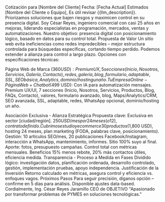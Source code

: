 Cotización para [Nombre del Cliente]
Fecha: [Fecha Actual]
Estimados [Nombre del Cliente o Equipo],
Es útil revisar {{llm_description}}. Priorizamos soluciones que bajen riesgos y maximicen control en su presencia digital.
Soy César Reyes, ingeniero comercial con casi 25 años en mejoras, liderando especialistas en programación, mercados, ventas y automatizaciones. Nuestro objetivo: presencia digital con posicionamiento lógico, basado en datos para su control total.
Propuesta de Valor
Un sitio web evita ineficiencias como redes impredecibles – mejor estructura controlada para búsquedas específicas, cortando tiempo perdido. Podemos extender a alianza para control a largo plazo.
Opciones con especificaciones técnicas:

Página Web de Marca ($360 USD): Premium UX, 5 secciones (Inicio, Nosotros, Servicios, Galería, Contacto), redes, galería, blog, formulario, adaptable, SSL, SEO básica, Analytics, dominio/hosting un año.
Tu Empresa Online - Página Web + Chatbot ($499 USD): Con IA para automatización mensajes. Premium UX/UI, 7 secciones (Inicio, Nosotros, Servicios, Productos, Blog, FAQs, Contacto), valores, formulario avanzado, blog, Maps/Analytics/CRM, SEO avanzada, SSL, adaptable, redes, WhatsApp opcional, dominio/hosting un año.

Asociación Exclusiva - Alianza Estratégica
Propuesta clave: Exclusiva en sector [ciudad/región]. $250 USD/mes por 24 meses (o 12), contrato definido. Cubrimos estudio y ecommerce 30 productos ($1,800 USD), hosting 24 meses, plan marketing (FODA, palabras clave, posicionamiento). Gestión: 10 artículos SEO/mes, 20 publicaciones Facebook/Instagram, interacción a WhatsApp, mantenimiento, informes. Sitio 100% suyo al final. Aporte: fotos, presupuesto campañas. Control total con métricas mensuales.
Beneficios
15% menos rebote, 20% más contactos útiles, eficiencia medida.
Transparencia - Proceso a Medida en Fases
Dividido lógico: investigación datos, planificación ordenada, desarrollo controlado, gestión, implementación pruebas, apoyo independencia.
Justificación de la Inversión
Retorno calculado en métricas, asegura control y eficiencia vs. enfoques vagos.
Próximos Pasos
Para seguir precisión, díganos opción – confirme en 5 días para análisis. Disponible ajustes data-based.
Cordialmente,
Ing. César Reyes Jaramillo
CEO de OBJETIVO
"Apasionado por transformar problemas de PYMES en soluciones tecnológicas."